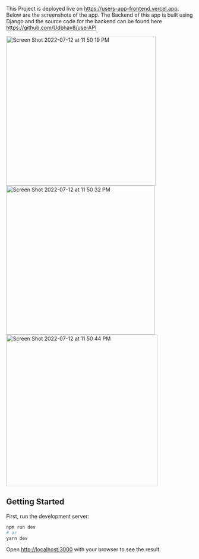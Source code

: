 This Project is deployed live on https://users-app-frontend.vercel.app. Below are the screenshots of the app.
The Backend of this app is built using Django and the source code for the backend can be found here https://github.com/Udbhav8/userAPI


<img width="402" alt="Screen Shot 2022-07-12 at 11 50 19 PM" src="https://user-images.githubusercontent.com/77800550/178566350-defb0b8c-8a28-4f21-bb06-963650fb880a.png">
<img width="400" alt="Screen Shot 2022-07-12 at 11 50 32 PM" src="https://user-images.githubusercontent.com/77800550/178566379-c2204771-16c6-4cfe-a448-2879bfa34373.png">
<img width="407" alt="Screen Shot 2022-07-12 at 11 50 44 PM" src="https://user-images.githubusercontent.com/77800550/178566399-1957baeb-2d66-4f24-b788-ad21bec77316.png">



## Getting Started

First, run the development server:

```bash
npm run dev
# or
yarn dev
```

Open [http://localhost:3000](http://localhost:3000) with your browser to see the result.

